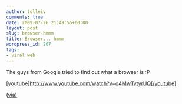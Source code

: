 ```yaml
---
author: tolleiv
comments: true
date: 2009-07-26 21:49:55+00:00
layout: post
slug: browser-hmmm
title: Browser... hmmm
wordpress_id: 207
tags:
- viral web
---
```


The guys from Google tried to find out what a browser is :P

[youtube]http://www.youtube.com/watch?v=o4MwTvtyrUQ[/youtube]

([via)](http://sethgodin.typepad.com/seths_blog/2009/07/best-new-way-to-make-an-internal-sale.html)
